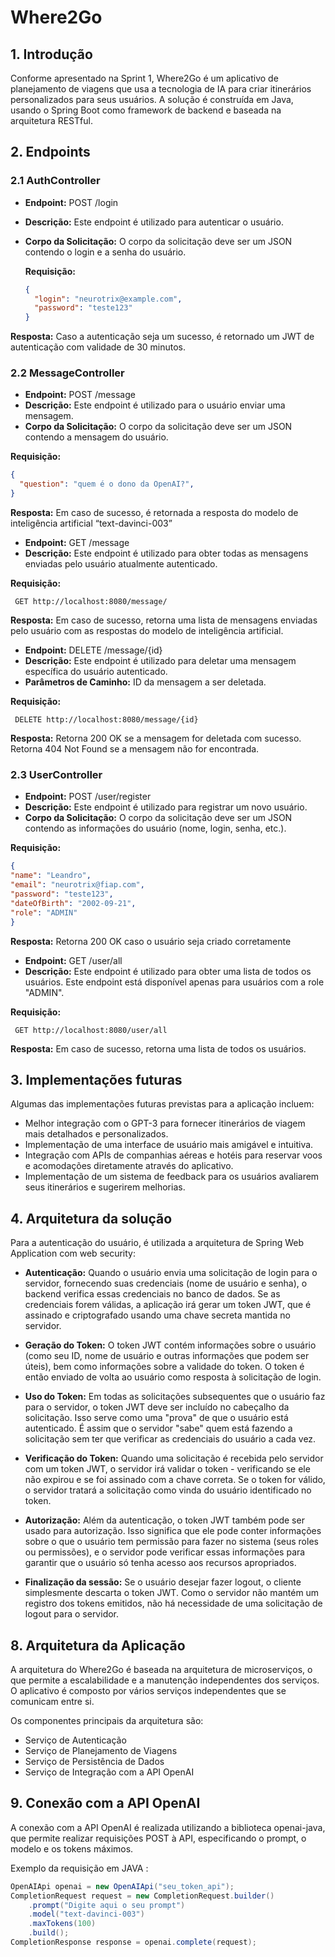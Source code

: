 # Where2Go

## 1. Introdução

Conforme apresentado na Sprint 1, Where2Go é um aplicativo de planejamento de viagens que usa a tecnologia de IA para criar itinerários personalizados para seus usuários. A solução é construída em Java, usando o Spring Boot como framework de backend e baseada na arquitetura RESTful.

## 2. Endpoints

### 2.1 AuthController

- **Endpoint:** POST /login
- **Descrição:** Este endpoint é utilizado para autenticar o usuário.
- **Corpo da Solicitação:** O corpo da solicitação deve ser um JSON contendo o login e a senha do usuário.
  
  **Requisição:**
  ```json
  {
    "login": "neurotrix@example.com",
    "password": "teste123"
  }
  ```
  
**Resposta:** Caso a autenticação seja um sucesso, é retornado um JWT de autenticação com validade de 30 minutos.

### 2.2 MessageController

- **Endpoint:** POST /message
- **Descrição:** Este endpoint é utilizado para o usuário enviar uma mensagem.
- **Corpo da Solicitação:** O corpo da solicitação deve ser um JSON contendo a mensagem do usuário.

 **Requisição:**
  ```json
  {
    "question": "quem é o dono da OpenAI?",
  }
  ```

**Resposta:** Em caso de sucesso, é retornada a resposta do modelo de inteligência artificial “text-davinci-003”

- **Endpoint:** GET /message
- **Descrição:** Este endpoint é utilizado para obter todas as mensagens enviadas pelo usuário atualmente autenticado.

 **Requisição:**
  ```URL
   GET http://localhost:8080/message/
  ```
**Resposta:** Em caso de sucesso, retorna uma lista de mensagens enviadas pelo usuário com as respostas do modelo de inteligência artificial.

- **Endpoint:** DELETE /message/{id}
- **Descrição:** Este endpoint é utilizado para deletar uma mensagem específica do usuário autenticado. 
- **Parâmetros de Caminho:** ID da mensagem a ser deletada.

 **Requisição:**
  ```URL
   DELETE http://localhost:8080/message/{id}
  ```
**Resposta:** Retorna 200 OK se a mensagem for deletada com sucesso. Retorna 404 Not Found se a mensagem não for encontrada.

### 2.3 UserController

- **Endpoint:** POST /user/register
- **Descrição:** Este endpoint é utilizado para registrar um novo usuário.
- **Corpo da Solicitação:** O corpo da solicitação deve ser um JSON contendo as informações do usuário (nome, login, senha, etc.).

 **Requisição:**
  ```json
{
  "name": "Leandro",
  "email": "neurotrix@fiap.com",
  "password": "teste123",
  "dateOfBirth": "2002-09-21",
  "role": "ADMIN"
}
  ```

**Resposta:** Retorna 200 OK caso o usuário seja criado corretamente

- **Endpoint:** GET /user/all 
- **Descrição:** Este endpoint é utilizado para obter uma lista de todos os usuários. Este endpoint está disponível apenas para usuários com a role "ADMIN". 

 **Requisição:**
  ```URL
   GET http://localhost:8080/user/all
  ```
  
**Resposta:** Em caso de sucesso, retorna uma lista de todos os usuários.

## 3. Implementações futuras

Algumas das implementações futuras previstas para a aplicação incluem:

- Melhor integração com o GPT-3 para fornecer itinerários de viagem mais detalhados e personalizados.
- Implementação de uma interface de usuário mais amigável e intuitiva.
- Integração com APIs de companhias aéreas e hotéis para reservar voos e acomodações diretamente através do aplicativo.
- Implementação de um sistema de feedback para os usuários avaliarem seus itinerários e sugerirem melhorias.

## 4. Arquitetura da solução

Para a autenticação do usuário, é utilizada a arquitetura de Spring Web Application com web security:

- **Autenticação:** Quando o usuário envia uma solicitação de login para o servidor, fornecendo suas credenciais (nome de usuário e senha), o backend verifica essas credenciais no banco de dados. Se as credenciais forem válidas, a aplicação irá gerar um token JWT, que é assinado e criptografado usando uma chave secreta mantida no servidor.

- **Geração do Token:** O token JWT contém informações sobre o usuário (como seu ID, nome de usuário e outras informações que podem ser úteis), bem como informações sobre a validade do token. O token é então enviado de volta ao usuário como resposta à solicitação de login.

- **Uso do Token:** Em todas as solicitações subsequentes que o usuário faz para o servidor, o token JWT deve ser incluído no cabeçalho da solicitação. Isso serve como uma "prova" de que o usuário está autenticado. É assim que o servidor "sabe" quem está fazendo a solicitação sem ter que verificar as credenciais do usuário a cada vez.

- **Verificação do Token:** Quando uma solicitação é recebida pelo servidor com um token JWT, o servidor irá validar o token - verificando se ele não expirou e se foi assinado com a chave correta. Se o token for válido, o servidor tratará a solicitação como vinda do usuário identificado no token.

- **Autorização:** Além da autenticação, o token JWT também pode ser usado para autorização. Isso significa que ele pode conter informações sobre o que o usuário tem permissão para fazer no sistema (seus roles ou permissões), e o servidor pode verificar essas informações para garantir que o usuário só tenha acesso aos recursos apropriados.

- **Finalização da sessão:** Se o usuário desejar fazer logout, o cliente simplesmente descarta o token JWT. Como o servidor não mantém um registro dos tokens emitidos, não há necessidade de uma solicitação de logout para o servidor.

## 8. Arquitetura da Aplicação

A arquitetura do Where2Go é baseada na arquitetura de microserviços, o que permite a escalabilidade e a manutenção independentes dos serviços. O aplicativo é composto por vários serviços independentes que se comunicam entre si.

Os componentes principais da arquitetura são:

- Serviço de Autenticação
- Serviço de Planejamento de Viagens
- Serviço de Persistência de Dados
- Serviço de Integração com a API OpenAI

## 9. Conexão com a API OpenAI

A conexão com a API OpenAI é realizada utilizando a biblioteca openai-java, que permite realizar requisições POST à API, especificando o prompt, o modelo e os tokens máximos.

Exemplo da requisição em JAVA :

```java
OpenAIApi openai = new OpenAIApi("seu_token_api");
CompletionRequest request = new CompletionRequest.builder()
    .prompt("Digite aqui o seu prompt")
    .model("text-davinci-003")
    .maxTokens(100)
    .build();
CompletionResponse response = openai.complete(request);
```

